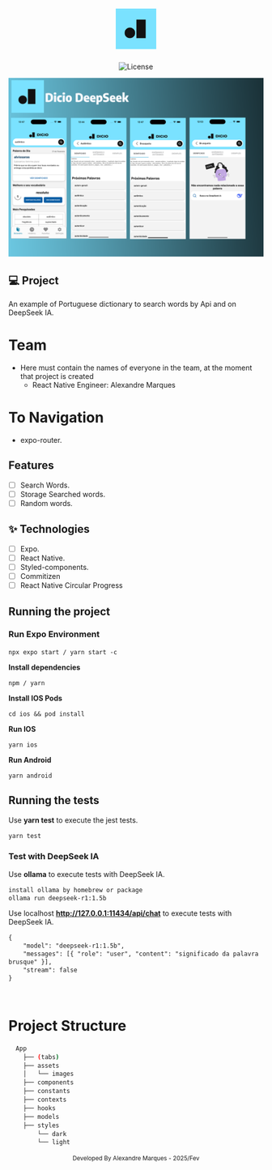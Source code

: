 <h1 align="center">
  <img alt="" height="80" title="" src=".github/icLogo.png" />
</h1>

<p align="center">
  <img alt="License" src="https://img.shields.io/static/v1?label=license&message=MIT&color=E51C44&labelColor=0A1033">
</p>

![cover](.github/cover.png?style=flat)

## 💻 Project

An example of Portuguese dictionary to search words by Api and on DeepSeek IA.

# Team

- Here must contain the names of everyone in the team, at the moment that
  project is created
  - React Native Engineer: Alexandre Marques

# To Navigation

- expo-router.

## Features

- [ ] Search Words.
- [ ] Storage Searched words.
- [ ] Random words.

## ✨ Technologies

- [ ] Expo.
- [ ] React Native.
- [ ] Styled-components.
- [ ] Commitizen
- [ ] React Native Circular Progress

## Running the project

### Run Expo Environment

```
npx expo start / yarn start -c
```

**Install dependencies**

```
npm / yarn
```

**Install IOS Pods**

```
cd ios && pod install
```

**Run IOS**

```
yarn ios
```

**Run Android**

```
yarn android
```

## Running the tests

Use **yarn test** to execute the jest tests.

```cl
yarn test
```

### Test with DeepSeek IA

Use **ollama** to execute tests with DeepSeek IA.

```
install ollama by homebrew or package
ollama run deepseek-r1:1.5b
```

Use localhost **http://127.0.0.1:11434/api/chat** to execute tests with DeepSeek IA.

```
{
	"model": "deepseek-r1:1.5b",
	"messages": [{ "role": "user", "content": "significado da palavra brusque" }],
	"stream": false
}
```

<br />

# Project Structure

```bash
  App
    ├── (tabs)
    ├── assets
    │   └── images
    ├── components
    ├── constants
    ├── contexts
    ├── hooks
    ├── models
    ├── styles
        └── dark
        └── light
```

<div align="center">
  <small>Developed By Alexandre Marques - 2025/Fev</small>
</div>

